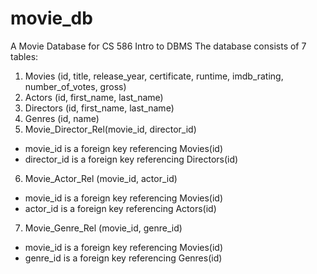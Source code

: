 # movie_db
A Movie Database for CS 586 Intro to DBMS
The database consists of 7 tables:
1. Movies (id, title, release_year, certificate, runtime, imdb_rating, number_of_votes, gross)
2. Actors (id, first_name, last_name)
3. Directors (id, first_name, last_name)
4. Genres (id, name)
5. Movie_Director_Rel(movie_id, director_id)
- movie_id is a foreign key referencing Movies(id)
- director_id is a foreign key referencing Directors(id)
6. Movie_Actor_Rel (movie_id, actor_id)
- movie_id is a foreign key referencing Movies(id)
- actor_id is a foreign key referencing Actors(id)
7. Movie_Genre_Rel (movie_id, genre_id)
- movie_id is a foreign key referencing Movies(id)
- genre_id is a foreign key referencing Genres(id)
